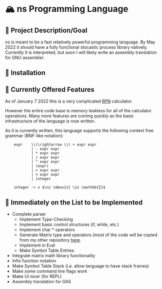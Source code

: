 # :mountain_snow: ns Programming Language
## :dart: Project Description/Goal
ns is meant to be a fast relatively powerful programming language.  By May 2022
it should have a fully functional stocastic process library natively. Currently
it is interpreted, but soon I will likely write an assembly translation for
GNU assembler.

## :floppy_disk: Installation

## :star2: Currently Offered Features
As of January 7 2022 this is a very complicated [RPN](https://en.wikipedia.org/wiki/Reverse_Polish_notation)
calculator.

However the entire code base is memory leakless for all of the calculator
operations.  Many more features are coming quickly as the basic infrastructure
of the language is now written.

As it is currently written, this language supports the following context free
grammar (BNF-like notation):
```
    expr    \\(\rightarrow \\) + expr expr
            | - expr expr
            | * expr expr
            | / expr expr
            | ^ expr expr
            | (expr)
            | > expr expr
            | < expr expr
            | integer

    integer -> x $\ni \mbox{x} \in \mathbb{I}$
```

## :scroll: Immediately on the List to be Implemented
- Complete parser
    - Implement Type-Checking
    - Implement basic control structures (if, while, etc.)
    - Implement char * operators
    - Generate Matrix type and operators (most of the code will be copied from
    my other repository [here](https://github.com/millipedes/linear_algebra_c_library).
	- Implement in Eval
	- Make Symbol Table Entries
- Integrate matrix math library functionality
- Infix function notation
- Make Symbol Table Stack (i.e. allow language to have stack frames)
- Make some command line flags work
- Make UI nicer (for REPL)
- Assembly translation for GAS 
